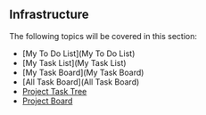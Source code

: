 ## Infrastructure

The following topics will be covered in this section:

- [My To Do List](My To Do List)
- [My Task List](My Task List)
- [My Task Board](My Task Board)
- [All Task Board](All Task Board)
- [Project Task Tree]()
- [Project Board]()
